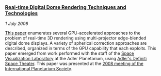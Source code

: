 ### [Real-time Digital Dome Rendering Techniques and Technologies][real-time-dome]

*1 July 2008*

[This paper][real-time-dome] enumerates several GPU-accelerated approaches to the problem of real-time 3D rendering using multi-projector edge-blended digital dome displays. A variety of spherical correction approaches are described, organized in terms of the GPU capability that each exploits. This paper emerged from work performed with the staff of the [Space Visualization Laboratory][svl] at the Adler Planetarium, using [Adler's Definiti Space Theater][definiti]. This paper was presented at the [2008 meeting of the International Planetarium Society][ips2008].

[real-time-dome]: pdfs/real-time-dome.pdf
[svl]:            http://www.adlerplanetarium.org/researchcollections/svl/
[definiti]:       http://www.adlerplanetarium.org/experience/shows/theaters
[ips2008]:        talks.html#ips-08
